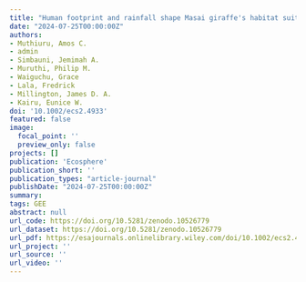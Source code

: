 ```yaml
---
title: "Human footprint and rainfall shape Masai giraffe's habitat suitability and connectivity in a multiple‐use landscape"
date: "2024-07-25T00:00:00Z"
authors:
- Muthiuru, Amos C. 
- admin 
- Simbauni, Jemimah A. 
- Muruthi, Philip M. 
- Waiguchu, Grace 
- Lala, Fredrick 
- Millington, James D. A. 
- Kairu, Eunice W.
doi: '10.1002/ecs2.4933'
featured: false
image:
  focal_point: ''
  preview_only: false
projects: []
publication: 'Ecosphere'
publication_short: ''
publication_types: "article-journal"
publishDate: "2024-07-25T00:00:00Z"
summary: 
tags: GEE
abstract: null
url_code: https://doi.org/10.5281/zenodo.10526779
url_dataset: https://doi.org/10.5281/zenodo.10526779
url_pdf: https://esajournals.onlinelibrary.wiley.com/doi/10.1002/ecs2.4933
url_project: ''
url_source: ''
url_video: ''
---
```




